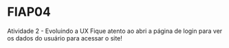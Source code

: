 # FIAP04

Atividade 2 - Evoluindo a UX
Fique atento ao abri a página de login para ver os dados do usuário para acessar o site!

